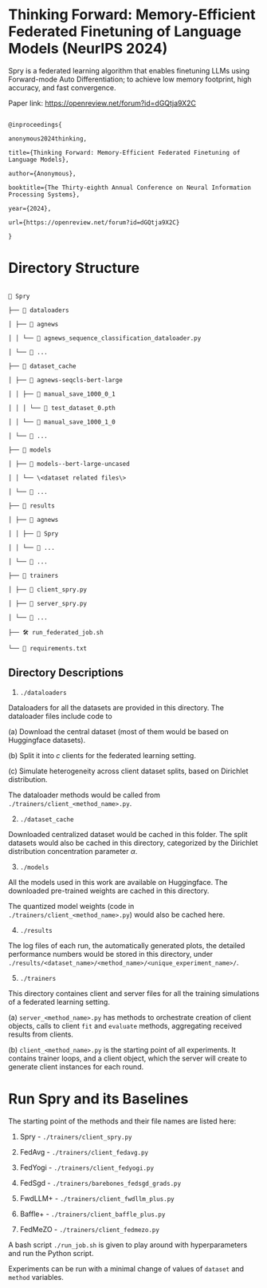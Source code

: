 
# Thinking Forward: Memory-Efficient Federated Finetuning of Language Models (NeurIPS 2024)

Spry is a federated learning algorithm that enables finetuning LLMs using Forward-mode Auto Differentiation; to achieve low memory footprint, high accuracy, and fast convergence.

  

Paper link: https://openreview.net/forum?id=dGQtja9X2C 


```

@inproceedings{

anonymous2024thinking,

title={Thinking Forward: Memory-Efficient Federated Finetuning of Language Models},

author={Anonymous},

booktitle={The Thirty-eighth Annual Conference on Neural Information Processing Systems},

year={2024},

url={https://openreview.net/forum?id=dGQtja9X2C}

}

```

  

# Directory Structure

```

📁 Spry

├── 📁 dataloaders

│ ├── 📁 agnews

│ │ └── 🐍 agnews_sequence_classification_dataloader.py

│ └── 📁 ...

├── 📁 dataset_cache

│ ├── 📁 agnews-seqcls-bert-large

│ │ ├── 📁 manual_save_1000_0_1

│ │ │ └── 💽 test_dataset_0.pth

│ │ └── 📁 manual_save_1000_1_0

│ └── 📁 ...

├── 📁 models

│ ├── 📁 models--bert-large-uncased

│ │ └── \<dataset related files\>

│ └── 📁 ...

├── 📁 results

│ ├── 📁 agnews

│ │ ├── 📁 Spry

│ │ └── 📁 ...

│ └── 📁 ...

├── 📁 trainers

│ ├── 🐍 client_spry.py

│ ├── 🐍 server_spry.py

│ └── 🐍 ...

├── 🛠️ run_federated_job.sh

└── 📄 requirements.txt

```

  

## Directory Descriptions

  

1.  `./dataloaders`

Dataloaders for all the datasets are provided in this directory. The dataloader files include code to

(a) Download the central dataset (most of them would be based on Huggingface datasets).

(b) Split it into $c$ clients for the federated learning setting.

(c) Simulate heterogeneity across client dataset splits, based on Dirichlet distribution.

  

The dataloader methods would be called from `./trainers/client_<method_name>.py`.

  

2.  `./dataset_cache`

Downloaded centralized dataset would be cached in this folder. The split datasets would also be cached in this directory, categorized by the Dirichlet distribution concentration parameter $\alpha$.

  

3.  `./models`

All the models used in this work are available on Huggingface. The downloaded pre-trained weights are cached in this directory.

  

The quantized model weights (code in `./trainers/client_<method_name>.py`) would also be cached here.

  

4.  `./results`

The log files of each run, the automatically generated plots, the detailed performance numbers would be stored in this directory, under `./results/<dataset_name>/<method_name>/<unique_experiment_name>/`.

  

5.  `./trainers`

This directory containes client and server files for all the training simulations of a federated learning setting.

(a) `server_<method_name>.py` has methods to orchestrate creation of client objects, calls to client `fit` and `evaluate` methods, aggregating received results from clients.

(b) `client_<method_name>.py` is the starting point of all experiments. It contains trainer loops, and a client object, which the server will create to generate client instances for each round.

  

# Run Spry and its Baselines

The starting point of the methods and their file names are listed here:

1. Spry - `./trainers/client_spry.py`

2. FedAvg - `./trainers/client_fedavg.py`

3. FedYogi - `./trainers/client_fedyogi.py`

4. FedSgd - `./trainers/barebones_fedsgd_grads.py`

5. FwdLLM+ - `./trainers/client_fwdllm_plus.py`

6. Baffle+ - `./trainers/client_baffle_plus.py`

7. FedMeZO - `./trainers/client_fedmezo.py`

  

A bash script `./run_job.sh` is given to play around with hyperparameters and run the Python script.

  

Experiments can be run with a minimal change of values of `dataset` and `method` variables.